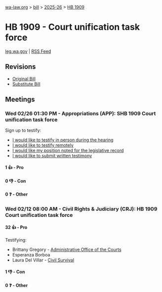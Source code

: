 [wa-law.org](/) > [bill](/bill/) > [2025-26](/bill/2025-26/) > [HB 1909](/bill/2025-26/hb/1909/)

# HB 1909 - Court unification task force
[leg.wa.gov](https://app.leg.wa.gov/billsummary?BillNumber=1909&Year=2025&Initiative=false) | [RSS Feed](./rss.xml)

## Revisions
* [Original Bill](1/)
* [Substitute Bill](S/)

## Meetings
### Wed 02/26 01:30 PM - Appropriations (APP): SHB 1909 Court unification task force
Sign up to testify:
* [I would like to testify in person during the hearing](https://app.leg.wa.gov/csi/Testifier/Add?chamber=House&mId=32908&aId=165118&caId=26232&tId=1)
* [I would like to testify remotely](https://app.leg.wa.gov/csi/Testifier/Add?chamber=House&mId=32908&aId=165118&caId=26232&tId=2)
* [I would like my position noted for the legislative record](https://app.leg.wa.gov/csi/Testifier/Add?chamber=House&mId=32908&aId=165118&caId=26232&tId=3)
* [I would like to submit written testimony](https://app.leg.wa.gov/csi/Testifier/Add?chamber=House&mId=32908&aId=165118&caId=26232&tId=4)

#### 1 👍 - Pro

#### 0 👎 - Con

#### 0 ❓ - Other

### Wed 02/12 08:00 AM - Civil Rights & Judiciary (CRJ): HB 1909 Court unification task force
#### 32 👍 - Pro
Testifying:
* Brittany Gregory - [Administrative Office of the Courts](/org/administrative_office_of_the_courts/)
* Esperanza Borboa
* Laura Del Villar - [Civil Survival](/org/civil_survival/)

#### 1 👎 - Con

#### 0 ❓ - Other
